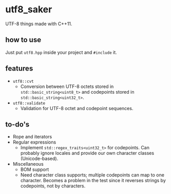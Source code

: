 # utf8_saker

UTF-8 things made with C++11.

## how to use

Just put `utf8.hpp` inside your project and `#include` it.

## features

*	`utf8::cvt`
	*	Conversion between UTF-8 octets stored in `std::basic_string<uint8_t>` and codepoints stored in `std::basic_string<uint32_t>`.
*	`utf8::validate`
	*	Validation for UTF-8 octet and codepoint sequences.

## to-do's

*	Rope and iterators
*	Regular expressions
	*	Implement `std::regex_traits<uint32_t>` for codepoints. Can probably ignore locales and provide our own character classes (Unicode-based).
*	Miscellaneous
	*	BOM support
	*	Need character class supports; multiple codepoints can map to one character. Becomes a problem in the test since it reverses strings by codepoints, not by characters.
